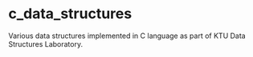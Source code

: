 # c_data_structures

Various data structures implemented in C language as part of KTU Data Structures Laboratory.
